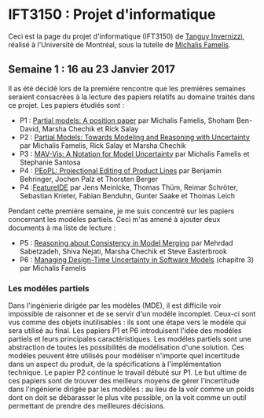 # IFT3150 : Projet d'informatique

Ceci est la page du projet d'informatique (IFT3150) de [Tanguy Invernizzi](https://about.me/tinvernizzi), réalisé à l'Université de Montréal, sous la tutelle de [Michalis Famelis](https://michalis.famelis.info).

## Semaine 1 : 16 au 23 Janvier 2017

Il as été décidé lors de la premiére rencontre que les premiéres semaines seraient consacrées à la lecture des papiers relatifs au domaine traités dans ce projet. Les papiers étudiés sont :
- P1 : [Partial models: A position paper](https://famelis.files.wordpress.com/2009/12/paper.pdf) par Michalis Famelis, Shoham Ben-David, Marsha Chechik et Rick Salay
- P2 : [Partial Models: Towards Modeling and Reasoning with Uncertainty](https://famelis.files.wordpress.com/2009/12/icse121.pdf) par Michalis Famelis, Rick Salay et Marsha Chechik
- P3 : [MAV-Vis: A Notation for Model Uncertainty](https://famelis.files.wordpress.com/2008/06/icsews13mise-id4-p-16167-preprint.pdf) par Michalis Famelis et Stephanie Santosa
- P4 : [PEoPL: Projectional Editing of Product Lines](https://www.htwsaar.de/ingwi/fakultaet/personen/profile/benjamin-behringer/PEOPL_ICSE_2017.pdf) par Benjamin Behringer, Jochen Palz et Thorsten Berger
- P4 :[FeatureIDE](http://wwwiti.cs.uni-magdeburg.de/iti_db/publikationen/ps/auto/MeinickeTS+16.pdf) par Jens Meinicke, Thomas Thüm, Reimar Schröter, Sebastian Krieter, Fabian Benduhn, Gunter Saake et Thomas Leich

Pendant cette premiére semaine, je me suis concentré sur les papiers concernant les modéles partiels. Ceci m'as amené à ajouter deux documents à ma liste de lecture : 
- P5 : [Reasoning about Consistency in Model Merging](http://www.cs.toronto.edu/~chechik/pubs/lwi10.pdf) par Mehrdad Sabetzadeh, Shiva Nejati, Marsha Chechik et Steve Easterbrook 
- P6 : [Managing Design-Time Uncertainty in Software Models](https://famelis.files.wordpress.com/2008/06/famelis_michail_201606_phd_thesis1.pdf) (chapitre 3) par Michalis Famelis 

### Les modéles partiels

Dans l'ingénierie dirigée par les modèles (MDE), il est difficile voir impossible de raisonner et de se servir d'un modéle incomplet. Ceux-ci sont vus comme des objets inutilisables : ils sont une étape vers le modéle qui sera utilisé au final. Les papiers P1 et P6 introduisent l'idée des modéles partiels et leurs principales caractéristiques. Les modéles partiels sont une abstraction de toutes les possibilités de modélisation d'une solution. Ces modéles peuvent être utilisés pour modéliser n'importe quel incertitude dans un aspect du produit, de la spécifications à l'implémentation technique. 
Le papier P2 continue le travail débuté sur P1. Le but ultime de ces papiers sont de trouver des meilleurs moyens de gérer l'incertitude dans l'ingénierie dirigée par les modèles : au lieu de la voir comme un poids dont on doit se débarasser le plus vite possible, on la voit comme un outil permettant de prendre des meilleures décisions.